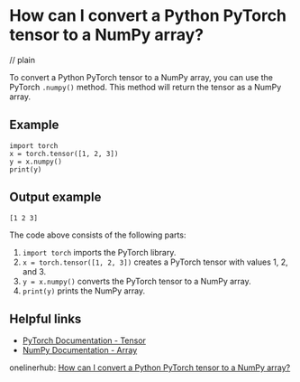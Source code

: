 # How can I convert a Python PyTorch tensor to a NumPy array?
// plain

To convert a Python PyTorch tensor to a NumPy array, you can use the PyTorch `.numpy()` method. This method will return the tensor as a NumPy array.

## Example


```
import torch
x = torch.tensor([1, 2, 3])
y = x.numpy()
print(y)
```

## Output example

```
[1 2 3]
```

The code above consists of the following parts:

1. `import torch` imports the PyTorch library.
2. `x = torch.tensor([1, 2, 3])` creates a PyTorch tensor with values 1, 2, and 3.
3. `y = x.numpy()` converts the PyTorch tensor to a NumPy array.
4. `print(y)` prints the NumPy array.

## Helpful links
- [PyTorch Documentation - Tensor](https://pytorch.org/docs/stable/tensors.html)
- [NumPy Documentation - Array](https://numpy.org/doc/stable/reference/generated/numpy.array.html)

onelinerhub: [How can I convert a Python PyTorch tensor to a NumPy array?](https://onelinerhub.com/python-pytorch/how-can-i-convert-a-python-pytorch-tensor-to-a-numpy-array)